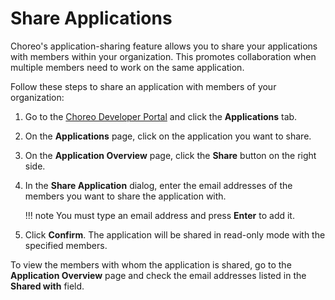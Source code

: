 # Share Applications

Choreo's application-sharing feature allows you to share your applications with members within your organization. This promotes collaboration when multiple members need to work on the same application.

Follow these steps to share an application with members of your organization:

1. Go to the [Choreo Developer Portal](https://devportal.choreo.dev/) and click the **Applications** tab.

2. On the **Applications** page, click on the application you want to share.

3. On the **Application Overview** page, click the **Share** button on the right side.

4. In the **Share Application** dialog, enter the email addresses of the members you want to share the application with.

    !!! note
        You must type an email address and press **Enter** to add it.

5. Click **Confirm**. The application will be shared in read-only mode with the specified members.

To view the members with whom the application is shared, go to the **Application Overview** page and check the email addresses listed in the **Shared with** field.
